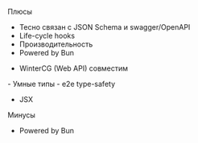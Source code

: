 <SlideLogo framework="ElysiaJS" title="Плюсы и минусы"/>

<p class="text-green">Плюсы</p>

- Тесно связан с JSON Schema и swagger/OpenAPI
- Life-cycle hooks
- Производительность
- Powered by Bun

<v-clicks>

- WinterCG (Web API) совместим

</v-clicks>

<div class="opacity-0">
- Умные типы
- e2e type-safety

- JSX 
</div>
<p class="text-red">Минусы</p>

- Powered by Bun


<!-- - Молодой -->